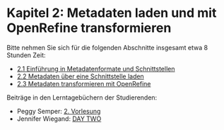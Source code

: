 # Kapitel 2: Metadaten laden und mit OpenRefine transformieren

Bitte nehmen Sie sich für die folgenden Abschnitte insgesamt etwa 8 Stunden Zeit:

* [2.1 Einführung in Metadatenformate und Schnittstellen](2-1-0-einfuehrung-in-metadatenformate-und-schnittstellen.md)
* [2.2 Metadaten über eine Schnittstelle laden](2-2-0-metadaten-ueber-eine-Schnittstelle-laden.md)
* [2.3 Metadaten transformieren mit OpenRefine](2-3-0-metadaten-transformieren-mit-openrefine.md)

Beiträge in den Lerntagebüchern der Studierenden:

* Peggy Semper: [2. Vorlesung](https://peggysemper.wordpress.com/2017/03/28/2-vorlesung/)
* Jennifer Wiegand: [DAY TWO](http://jaegerja.wp.hs-hannover.de/wordpress/2017/03/28/day-two/)
